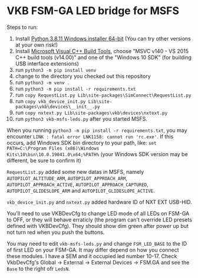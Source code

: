 # VKB FSM-GA LED bridge for MSFS

Steps to run:

1. Install [Python 3.8.11 Windows installer 64-bit](https://www.python.org/downloads/windows/) 
   (You can try other versions at your own risk!)
2. Install [Microsoft Visual C++ Build Tools](https://go.microsoft.com/fwlink/?LinkId=691126),
   choose "MSVC v140 - VS 2015 C++ build tools (v14.00)" and one of the 
   "Windows 10 SDK" (for building USB interface extensions)
3. run `python3 -m pip install venv`
4. change to the directory you checked out this repository
5. run `python3 -m venv .`
6. run `python3 -m pip install -r requirements.txt`
7. run `copy RequestList.py Lib\site-packages\SimConnect\RequestList.py`
8. run `copy vkb_device_init.py Lib\site-packages\vkb\devices\__init__.py`
9. run `copy nxtext.py Lib\site-packages\vkb\devices\nxtext.py`
10. run `python3 vkb-msfs-leds.py` after you started MSFS.

When you running `python3 -m pip install -r requirements.txt`, you may 
encounter `LINK : fatal error LNK1158: cannot run 'rc.exe'`. If this occurs, 
add Windows SDK bin directory to your path, like: `set PATH=C:\Program Files (x86)\Windows Kits\10\bin\10.0.19041.0\x64;%PATH%` 
(your Windows SDK version may be different, be sure to confirm it)

`RequestList.py` added some new datas in MSFS, namely `AUTOPILOT_ALTITUDE_ARM`, 
`AUTOPILOT_APPROACH_ARM`, `AUTOPILOT_APPROACH_ACTIVE`, `AUTOPILOT_APPROACH_CAPTURED`,
`AUTOPILOT_GLIDESLOPE_ARM` and `AUTOPILOT_GLIDESLOPE_ACTIVE`.

`vkb_device_init.py` and `nxtext.py` added hardware ID of NXT EXT USB-HID.

You'll need to use VKBDevCfg to change LED mode of all LEDs on FSM-GA to OFF, 
or they will behave erraticly (the program can't override LED presets defined 
with VKBDevCfg). They should show dim green after power up but not turn red 
when you push the buttons.

You may need to edit `vkb-msfs-leds.py` and change `FSM_LED_BASE` to the ID of 
first LED on your FSM-GA. It may differ depend on how you connect these modules. 
I have a SEM and it occupied led number 10-17. Check VkbDevCfg's 
Global -&gt; External -&gt; External Devices -&gt; FSM.GA and see the `Base` to the right 
ofr `LedsN`.
